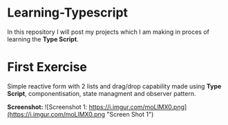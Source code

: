 # Learning-Typescript
In this repository I will post my projects which I am making in proces of learning the **Type Script**.

# First Exercise
Simple reactive form with 2 lists and drag/drop capability made using **Type Script**, componentisation, state managment and observer pattern.

**Screenshot:**
![Screenshot 1: https://i.imgur.com/moLlMX0.png](https://i.imgur.com/moLlMX0.png "Screen Shot 1")


